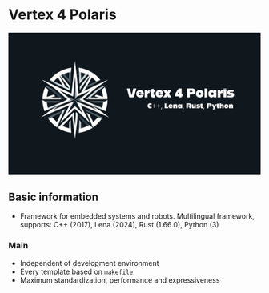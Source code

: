 # Vertex 4 Polaris

![Lena logo](.github/img/vertex-4.png)

## Basic information

* Framework for embedded systems and robots. Multilingual framework, supports: C++ (2017), Lena (2024), Rust (1.66.0), Python (3)

### Main

* Independent of development environment
* Every template based on `makefile`
* Maximum standardization, performance and expressiveness
